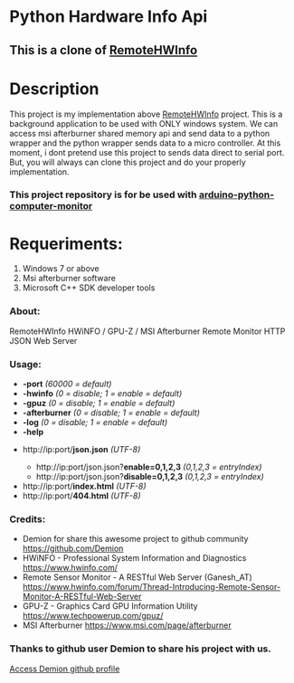 
# Python Hardware Info Api

## This is a clone of [RemoteHWInfo](https://github.com/Demion/remotehwinfo)

# Description 

This project is my implementation above [RemoteHWInfo](https://github.com/Demion/remotehwinfo) project. This is a background application to be used with ONLY windows system. We can access msi afterburner shared memory api and send data to a python wrapper and the python wrapper sends data to a micro controller. At this moment, i dont pretend use this project to sends data direct to serial port. But, you will always can clone this project and do your properly implementation.


### This project repository is for be used with [arduino-python-computer-monitor](https://github.com/brutalzinn/arduino-python-computer-monitor)	



# Requeriments:

1. Windows 7 or above
2. Msi afterburner software
3. Microsoft C++ SDK developer tools

### About:

RemoteHWInfo HWiNFO / GPU-Z / MSI Afterburner Remote Monitor HTTP JSON Web Server

### Usage:

- **-port** *(60000 = default)*
- **-hwinfo** *(0 = disable; 1 = enable = default)*
- **-gpuz** *(0 = disable; 1 = enable = default)*
- **-afterburner** *(0 = disable; 1 = enable = default)*
- **-log** *(0 = disable; 1 = enable = default)*
- **-help**
+ http<nolink>://ip:port/**json.json** *(UTF-8)*
	+ http<nolink>://ip:port/json.json?**enable=0,1,2,3** *(0,1,2,3 = entryIndex)*
	+ http<nolink>://ip:port/json.json?**disable=0,1,2,3** *(0,1,2,3 = entryIndex)*
+ http<nolink>://ip:port/**index.html** *(UTF-8)*
+ http<nolink>://ip:port/**404.html** *(UTF-8)*

### Credits:
- Demion for share this awesome project to github community https://github.com/Demion
- HWiNFO - Professional System Information and Diagnostics https://www.hwinfo.com/
- Remote Sensor Monitor - A RESTful Web Server (Ganesh_AT) https://www.hwinfo.com/forum/Thread-Introducing-Remote-Sensor-Monitor-A-RESTful-Web-Server
- GPU-Z - Graphics Card GPU Information Utility https://www.techpowerup.com/gpuz/
- MSI Afterburner https://www.msi.com/page/afterburner

### Thanks to github user Demion to share his project with us. 
[Access Demion github profile](https://github.com/Demion)